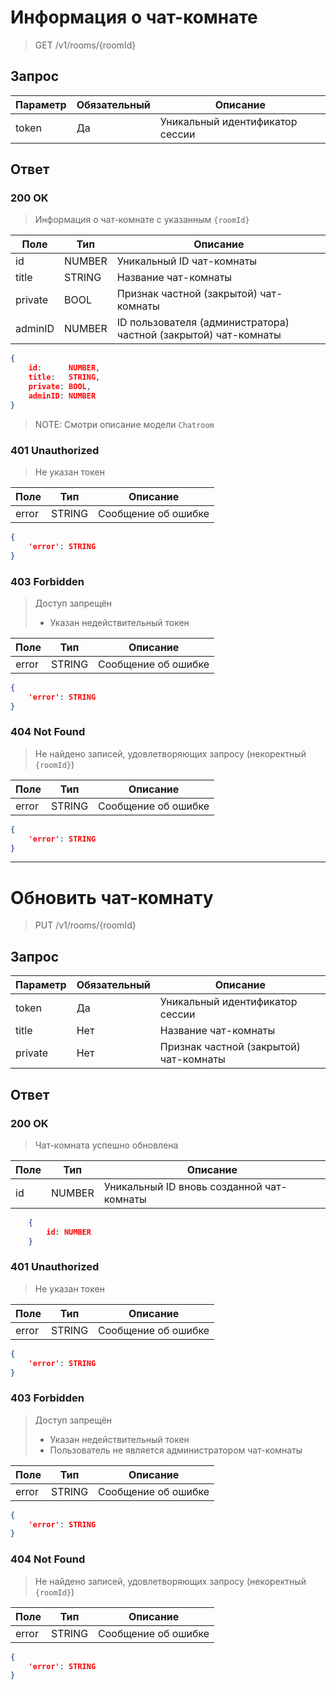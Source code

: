 # Информация о чат-комнате
> GET /v1/rooms/{roomId}

## Запрос

Параметр | Обязательный | Описание
-|-|-
token | Да | Уникальный идентификатор сессии

## Ответ

### 200 OK
> Информация о чат-комнате с указанным `{roomId}`

Поле | Тип | Описание
-|-|-
id | NUMBER | Уникальный ID чат-комнаты
title | STRING | Название чат-комнаты
private | BOOL | Признак частной (закрытой) чат-комнаты
adminID | NUMBER | ID пользователя (администратора) частной (закрытой) чат-комнаты

```json
{
    id:      NUMBER,
    title:   STRING,
    private: BOOL,
    adminID: NUMBER
}
```
> NOTE: Смотри описание модели `Chatroom`

### 401 Unauthorized
> Не указан токен

Поле | Тип | Описание
-|-|-
error | STRING | Сообщение об ошибке

```json
{
    'error': STRING
}
```

### 403 Forbidden
> Доступ запрещён
> * Указан недействительный токен

Поле | Тип | Описание
-|-|-
error | STRING | Сообщение об ошибке

```json
{
    'error': STRING
}
```

### 404 Not Found
> Не найдено записей, удовлетворяющих запросу (некоректный `{roomId}`)

Поле | Тип | Описание
-|-|-
error | STRING | Сообщение об ошибке

```json
{
    'error': STRING
}
```


---


# Обновить чат-комнату
> PUT /v1/rooms/{roomId}

## Запрос

Параметр | Обязательный | Описание
-|-|-
token | Да | Уникальный идентификатор сессии
title | Нет | Название чат-комнаты
private | Нет | Признак частной (закрытой) чат-комнаты

## Ответ

### 200 OK
> Чат-комната успешно обновлена

Поле | Тип | Описание
-|-|-
id | NUMBER | Уникальный ID вновь созданной чат-комнаты

```json
    {
        id: NUMBER
    }
```

### 401 Unauthorized
> Не указан токен

Поле | Тип | Описание
-|-|-
error | STRING | Сообщение об ошибке

```json
{
    'error': STRING
}
```

### 403 Forbidden
> Доступ запрещён
> * Указан недействительный токен
> * Пользователь не является администратором чат-комнаты

Поле | Тип | Описание
-|-|-
error | STRING | Сообщение об ошибке

```json
{
    'error': STRING
}
```

### 404 Not Found
> Не найдено записей, удовлетворяющих запросу (некоректный `{roomId}`)

Поле | Тип | Описание
-|-|-
error | STRING | Сообщение об ошибке

```json
{
    'error': STRING
}
```